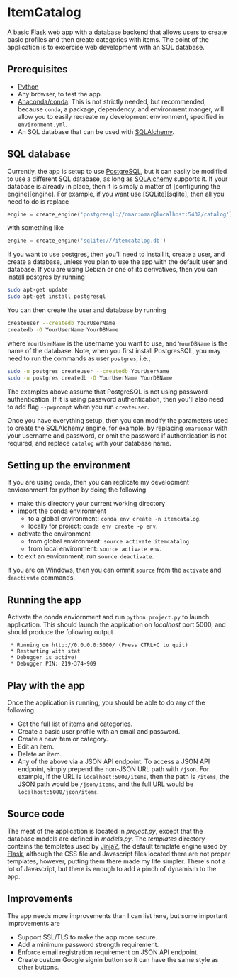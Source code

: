# ItemCatalog

A basic [Flask][1] web app with a database backend that allows users to create basic profiles
and then create categories with items. The point of the application is to excercise web
development with an SQL database.

## Prerequisites

* [Python][2]
* Any browser, to test the app.
* [Anaconda/conda][3]. This is not strictly needed, but recommended, because `conda`, a
  package, dependency, and environment manger, will allow you to easily recreate my development
  environment, specified in `environment.yml`.
* An SQL database that can be used with [SQLAlchemy][alchemy].

## SQL database
Currently, the app is setup to use [PostgreSQL][postgres], but it can easily be modified to use
a different SQL database, as long as [SQLAlchemy][alchemy] supports it. If your database is already
in place, then it is simply a matter of [configuring the engine][engine]. For example, if you want
use [SQLite][sqlite], then all you need to do is replace

```python
engine = create_engine('postgresql://omar:omar@localhost:5432/catalog')
```

with something like

```python
engine = create_engine('sqlite:///itemcatalog.db')
```

If you want to use postgres, then you'll need to install it, create a user, and create a database,
unless you plan to use the app with the default user and database. If you are using Debian or one of
its derivatives, then you can install postgres by running

```bash
sudo apt-get update
sudo apt-get install postgresql
```

You can then create the user and database by running

```bash
createuser --createdb YourUserName
createdb -O YourUserName YourDBName
```

where `YourUserName` is the username you want to use, and `YourDBName` is the name of the database.
Note, when you first install PostgresSQL, you may need to run the commands as user `postgres`, i.e.,

```bash
sudo -u postgres createuser --createdb YourUserName
sudo -u postgres createdb -O YourUserName YourDBName
```

The examples above assume that PostgreSQL is not using password authentication. If it is using password
authentication, then you'll also need to add flag `--pwprompt` when you run `createuser`.

Once you have everything setup, then you can modify the parameters used to create the SQLAlchemy engine,
for example, by replacing `omar:omar` with your username and password, or omit the password if
authentication is not required, and replace `catalog` with your database name.

## Setting up the environment

If you are using `conda`, then you can replicate my development envioronment for python by doing
the following

* make this directory your current working directory
* import the conda environment
    * to a global environment: `conda env create -n itemcatalog`.
    * locally for project: `conda env create -p env`.
* activate the environment
    * from global environment: `source activate itemcatalog`
    * from local environment: `source activate env`.
* to exit an enviornment, run `source deactivate`.

If you are on Windows, then you can ommit `source` from the `activate` and `deactivate` commands.

## Running the app

Activate the conda enviornment and run `python project.py`  to launch application. This should
launch the application on _localhost_ port 5000, and should produce the following output

```
 * Running on http://0.0.0.0:5000/ (Press CTRL+C to quit)
 * Restarting with stat
 * Debugger is active!
 * Debugger PIN: 219-374-909
```

## Play with the app

Once the application is running, you should be able to do any of the following

* Get the full list of items and categories.
* Create a basic user profile with an email and password.
* Create a new item or category.
* Edit an item.
* Delete an item.
* Any of the above via a JSON API endpoint. To access a JSON API endpoint, simply prepend the
  non-JSON URL path with `/json`. For example, if the URL is `localhost:5000/items`, then the
  path is `/items`, the JSON path would be `/json/items`, and the full URL would be
  `localhost:5000/json/items`.

## Source code

The meat of the application is located in _project.py_, except that the database models are
defined in _models.py_. The _templates_ directory contains the templates used by [Jinja2][4],
the default template engine used by [Flask][1], although the CSS file and Javascript files
located there are not proper templates, however, putting them there made my life simpler.
There's not a lot of Javascript, but there is enough to add a pinch of dynamism to the app.

## Improvements

The app needs more improvements than I can list here, but some important improvements are

* Support SSL/TLS to make the app more secure.
* Add a minimum password strength requirement.
* Enforce email registration requirement on JSON API endpoint.
* Create custom Google signin button so it can have the same style as other buttons.

[1]: http://flask.pocoo.org/
[2]: https://www.python.org/downloads/
[3]: https://www.continuum.io/downloads
[4]: http://jinja.pocoo.org/docs/2.9/
[alchemy]: https://www.sqlalchemy.org/
[postgres]: https://www.postgresql.org/
[engines]: http://docs.sqlalchemy.org/en/latest/core/engines.html

